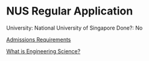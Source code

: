 # NUS Regular Application

University: National University of Singapore
Done?: No

[Admissions Requirements](https://www.nus.edu.sg/oam/apply-to-nus/international-qualifications/admissions-requirements)

[What is Engineering Science?](https://www.eng.nus.edu.sg/esp/undergraduate/what-is-engineering-science/)